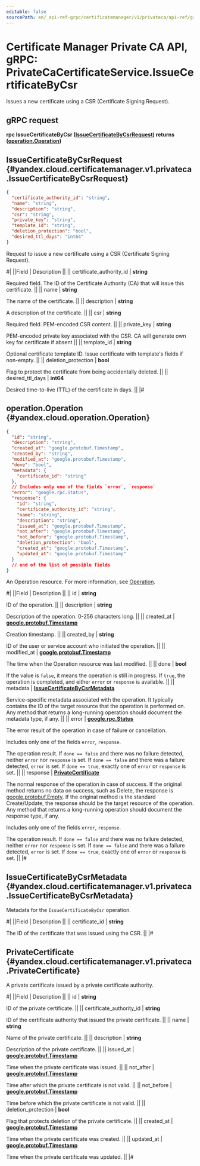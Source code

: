 ```yaml
---
editable: false
sourcePath: en/_api-ref-grpc/certificatemanager/v1/privateca/api-ref/grpc/PrivateCaCertificate/issueCertificateByCsr.md
---
```


# Certificate Manager Private CA API, gRPC: PrivateCaCertificateService.IssueCertificateByCsr

Issues a new certificate using a CSR (Certificate Signing Request).

## gRPC request

**rpc IssueCertificateByCsr ([IssueCertificateByCsrRequest](#yandex.cloud.certificatemanager.v1.privateca.IssueCertificateByCsrRequest)) returns ([operation.Operation](#yandex.cloud.operation.Operation))**

## IssueCertificateByCsrRequest {#yandex.cloud.certificatemanager.v1.privateca.IssueCertificateByCsrRequest}

```json
{
  "certificate_authority_id": "string",
  "name": "string",
  "description": "string",
  "csr": "string",
  "private_key": "string",
  "template_id": "string",
  "deletion_protection": "bool",
  "desired_ttl_days": "int64"
}
```

Request to issue a new certificate using a CSR (Certificate Signing Request).

#|
||Field | Description ||
|| certificate_authority_id | **string**

Required field. The ID of the Certificate Authority (CA) that will issue this certificate. ||
|| name | **string**

The name of the certificate. ||
|| description | **string**

A description of the certificate. ||
|| csr | **string**

Required field. PEM-encoded CSR content. ||
|| private_key | **string**

PEM-encoded private key associated with the CSR. CA will generate own key for certificate if absent ||
|| template_id | **string**

Optional certificate template ID. Issue certificate with template's fields if non-empty. ||
|| deletion_protection | **bool**

Flag to protect the certificate from being accidentally deleted. ||
|| desired_ttl_days | **int64**

Desired time-to-live (TTL) of the certificate in days. ||
|#

## operation.Operation {#yandex.cloud.operation.Operation}

```json
{
  "id": "string",
  "description": "string",
  "created_at": "google.protobuf.Timestamp",
  "created_by": "string",
  "modified_at": "google.protobuf.Timestamp",
  "done": "bool",
  "metadata": {
    "certificate_id": "string"
  },
  // Includes only one of the fields `error`, `response`
  "error": "google.rpc.Status",
  "response": {
    "id": "string",
    "certificate_authority_id": "string",
    "name": "string",
    "description": "string",
    "issued_at": "google.protobuf.Timestamp",
    "not_after": "google.protobuf.Timestamp",
    "not_before": "google.protobuf.Timestamp",
    "deletion_protection": "bool",
    "created_at": "google.protobuf.Timestamp",
    "updated_at": "google.protobuf.Timestamp"
  }
  // end of the list of possible fields
}
```

An Operation resource. For more information, see [Operation](/docs/api-design-guide/concepts/operation).

#|
||Field | Description ||
|| id | **string**

ID of the operation. ||
|| description | **string**

Description of the operation. 0-256 characters long. ||
|| created_at | **[google.protobuf.Timestamp](https://developers.google.com/protocol-buffers/docs/reference/google.protobuf#timestamp)**

Creation timestamp. ||
|| created_by | **string**

ID of the user or service account who initiated the operation. ||
|| modified_at | **[google.protobuf.Timestamp](https://developers.google.com/protocol-buffers/docs/reference/google.protobuf#timestamp)**

The time when the Operation resource was last modified. ||
|| done | **bool**

If the value is `false`, it means the operation is still in progress.
If `true`, the operation is completed, and either `error` or `response` is available. ||
|| metadata | **[IssueCertificateByCsrMetadata](#yandex.cloud.certificatemanager.v1.privateca.IssueCertificateByCsrMetadata)**

Service-specific metadata associated with the operation.
It typically contains the ID of the target resource that the operation is performed on.
Any method that returns a long-running operation should document the metadata type, if any. ||
|| error | **[google.rpc.Status](https://cloud.google.com/tasks/docs/reference/rpc/google.rpc#status)**

The error result of the operation in case of failure or cancellation.

Includes only one of the fields `error`, `response`.

The operation result.
If `done == false` and there was no failure detected, neither `error` nor `response` is set.
If `done == false` and there was a failure detected, `error` is set.
If `done == true`, exactly one of `error` or `response` is set. ||
|| response | **[PrivateCertificate](#yandex.cloud.certificatemanager.v1.privateca.PrivateCertificate)**

The normal response of the operation in case of success.
If the original method returns no data on success, such as Delete,
the response is [google.protobuf.Empty](https://developers.google.com/protocol-buffers/docs/reference/google.protobuf#google.protobuf.Empty).
If the original method is the standard Create/Update,
the response should be the target resource of the operation.
Any method that returns a long-running operation should document the response type, if any.

Includes only one of the fields `error`, `response`.

The operation result.
If `done == false` and there was no failure detected, neither `error` nor `response` is set.
If `done == false` and there was a failure detected, `error` is set.
If `done == true`, exactly one of `error` or `response` is set. ||
|#

## IssueCertificateByCsrMetadata {#yandex.cloud.certificatemanager.v1.privateca.IssueCertificateByCsrMetadata}

Metadata for the `IssueCertificateByCsr` operation.

#|
||Field | Description ||
|| certificate_id | **string**

The ID of the certificate that was issued using the CSR. ||
|#

## PrivateCertificate {#yandex.cloud.certificatemanager.v1.privateca.PrivateCertificate}

A private certificate issued by a private certificate authority.

#|
||Field | Description ||
|| id | **string**

ID of the private certificate. ||
|| certificate_authority_id | **string**

ID of the certificate authority that issued the private certificate. ||
|| name | **string**

Name of the private certificate. ||
|| description | **string**

Description of the private certificate. ||
|| issued_at | **[google.protobuf.Timestamp](https://developers.google.com/protocol-buffers/docs/reference/google.protobuf#timestamp)**

Time when the private certificate was issued. ||
|| not_after | **[google.protobuf.Timestamp](https://developers.google.com/protocol-buffers/docs/reference/google.protobuf#timestamp)**

Time after which the private certificate is not valid. ||
|| not_before | **[google.protobuf.Timestamp](https://developers.google.com/protocol-buffers/docs/reference/google.protobuf#timestamp)**

Time before which the private certificate is not valid. ||
|| deletion_protection | **bool**

Flag that protects deletion of the private certificate. ||
|| created_at | **[google.protobuf.Timestamp](https://developers.google.com/protocol-buffers/docs/reference/google.protobuf#timestamp)**

Time when the private certificate was created. ||
|| updated_at | **[google.protobuf.Timestamp](https://developers.google.com/protocol-buffers/docs/reference/google.protobuf#timestamp)**

Time when the private certificate was updated. ||
|#